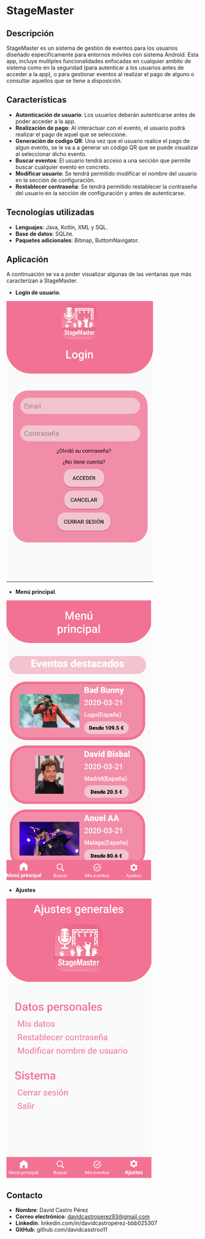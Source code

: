 # StageMaster

## Descripción
StageMaster es un sistema de gestión de eventos para los usuarios diseñado especificamente para entornos móviles con sistema Android. Esta app, incluye
multiples funcionalidades enfocadas en cualquier ambito de sistema como en la seguridad (para autenticar a los usuarios antes de acceder a la app), o para gestionar
eventos al realizar el pago de alguno o consultar aquellos que se tiene a disposición.

## Características
- **Autenticación de usuario**: Los usuarios deberán autenticarse antes de poder acceder a la app.
- **Realización de pago**: Al interactuar con el evento, el usuario podrá realizar el pago de aquel que se seleccione.
- **Generación de codigo QR**: Una vez que el usuario realice el pago de algun evento, se le va a a generar un código QR que se puede visualizar al seleccionar dicho evento.
- **Buscar eventos**: El usuario tendrá acceso a una sección que permite buscar cualquier evento en concreto.
- **Modificar usuario**: Se tendrá permitido modificar el nombre del usuario en la sección de configuración.
- **Restablecer contraseña**: Se tendrá permitido restablecer la contraseña del usuario en la sección de configuración y antes de autenticarse.

## Tecnologías utilizadas
- **Lenguajes**: Java, Kotlin, XML y SQL.
- **Base de datos**: SQLite.
- **Paquetes adicionales**: Bitmap, ButtomNavigator.

## Aplicación
A continuación se va a poder visualizar algunas de las ventanas que más caracterizan a StageMaster.
- **Login de usuario**.

![Login de usuario](app/src/main/res/assets/login.png)
- **Menú principal**.
  
![Menú principal](app/src/main/res/assets/menuPrincipal.png)
- **Ajustes**
  
![Ajustes](app/src/main/res/assets/ajustes.png)


## Contacto
- **Nombre**: David Castro Pérez
- **Correo electrónico**: davidcastroperez93@gmail.com
- **Linkedin**: linkedin.com/in/davidcastropérez-bbb025307
- **GitHub**: github.com/davidcasstroo11
